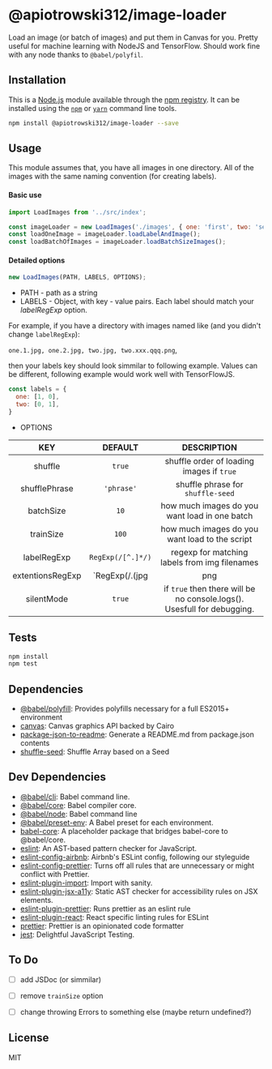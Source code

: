 # @apiotrowski312/image-loader

Load an image (or batch of images) and put them in Canvas for you. Pretty useful for machine learning with NodeJS and TensorFlow. Should work fine with any node thanks to `@babel/polyfil`.

## Installation

This is a [Node.js](https://nodejs.org/) module available through the
[npm registry](https://www.npmjs.com/). It can be installed using the
[`npm`](https://docs.npmjs.com/getting-started/installing-npm-packages-locally)
or
[`yarn`](https://yarnpkg.com/en/)
command line tools.

```sh
npm install @apiotrowski312/image-loader --save
```

## Usage

This module assumes that, you have all images in one directory. All of the images with the same naming convention (for creating labels).

#### Basic use
```javascript
import LoadImages from '../src/index';

const imageLoader = new LoadImages('./images', { one: 'first', two: 'second'}, {silent: true, batchSize: 10});
const loadOneImage = imageLoader.loadLabelAndImage();
const loadBatchOfImages = imageLoader.loadBatchSizeImages();
```

#### Detailed options
```javascript
new LoadImages(PATH, LABELS, OPTIONS);
```

- PATH - path as a string
- LABELS - Object, with key - value pairs. Each label should match your *labelRegExp* option.


For example, if you have a directory with images named like (and you didn't change `labelRegExp`):

`one.1.jpg, one.2.jpg, two.jpg, two.xxx.qqq.png`,

then your labels key should look simmilar to following example. Values can be different, following example would work well with TensorFlowJS.
```javascript
const labels = {
  one: [1, 0],
  two: [0, 1],
}
```

- OPTIONS

|  KEY 	          |  DEFAULT 	                    |  DESCRIPTION    |
| :-:	            |  :-:	                        |  :-:	          |
| shuffle 	      | `true`  	                    | shuffle order of loading images if `true`  |
| shufflePhrase 	| `'phrase'` 	                  | shuffle phrase for `shuffle-seed`  |
| batchSize   	  | `10` 	                        | how much images do you want load in one batch|
| trainSize   	  | `100` 	                      | how much images do you want load to the script |
| labelRegExp   	| `RegExp(/[^.]*/)`  	          | regexp for matching labels from img filenames |
| extentionsRegExp| `RegExp(/\.(jpg|png|jpeg)$/)` | regexp for matching images extentions (any other extention won't be loaded) |
| silentMode   	  | `true` 	                      | if `true` then there will be no console.logs(). Usesfull for debugging. |

## Tests

```sh
npm install
npm test
```

## Dependencies

- [@babel/polyfill](https://ghub.io/@babel/polyfill): Provides polyfills necessary for a full ES2015+ environment
- [canvas](https://ghub.io/canvas): Canvas graphics API backed by Cairo
- [package-json-to-readme](https://ghub.io/package-json-to-readme): Generate a README.md from package.json contents
- [shuffle-seed](https://ghub.io/shuffle-seed): Shuffle Array based on a Seed

## Dev Dependencies

- [@babel/cli](https://ghub.io/@babel/cli): Babel command line.
- [@babel/core](https://ghub.io/@babel/core): Babel compiler core.
- [@babel/node](https://ghub.io/@babel/node): Babel command line
- [@babel/preset-env](https://ghub.io/@babel/preset-env): A Babel preset for each environment.
- [babel-core](https://ghub.io/babel-core): A placeholder package that bridges babel-core to @babel/core.
- [eslint](https://ghub.io/eslint): An AST-based pattern checker for JavaScript.
- [eslint-config-airbnb](https://ghub.io/eslint-config-airbnb): Airbnb&#39;s ESLint config, following our styleguide
- [eslint-config-prettier](https://ghub.io/eslint-config-prettier): Turns off all rules that are unnecessary or might conflict with Prettier.
- [eslint-plugin-import](https://ghub.io/eslint-plugin-import): Import with sanity.
- [eslint-plugin-jsx-a11y](https://ghub.io/eslint-plugin-jsx-a11y): Static AST checker for accessibility rules on JSX elements.
- [eslint-plugin-prettier](https://ghub.io/eslint-plugin-prettier): Runs prettier as an eslint rule
- [eslint-plugin-react](https://ghub.io/eslint-plugin-react): React specific linting rules for ESLint
- [prettier](https://ghub.io/prettier): Prettier is an opinionated code formatter
- [jest](https://ghub.io/jest): Delightful JavaScript Testing.

## To Do

  - [ ] add JSDoc (or simmilar)
  - [ ] remove `trainSize` option
  - [ ] change throwing Errors to something else (maybe return undefined?)


## License

MIT
